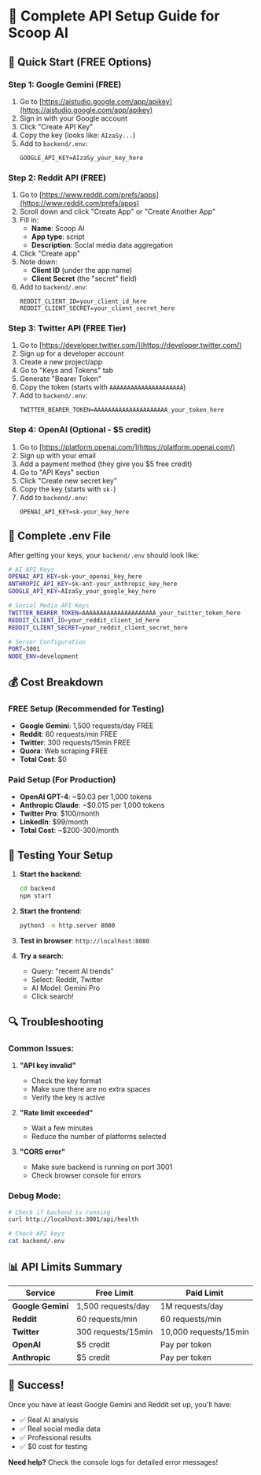 # 🔑 Complete API Setup Guide for Scoop AI

## 🎯 **Quick Start (FREE Options)**

### **Step 1: Google Gemini (FREE)**
1. Go to [https://aistudio.google.com/app/apikey](https://aistudio.google.com/app/apikey)
2. Sign in with your Google account
3. Click "Create API Key"
4. Copy the key (looks like: `AIzaSy...`)
5. Add to `backend/.env`:
   ```
   GOOGLE_API_KEY=AIzaSy_your_key_here
   ```

### **Step 2: Reddit API (FREE)**
1. Go to [https://www.reddit.com/prefs/apps](https://www.reddit.com/prefs/apps)
2. Scroll down and click "Create App" or "Create Another App"
3. Fill in:
   - **Name**: Scoop AI
   - **App type**: script
   - **Description**: Social media data aggregation
4. Click "Create app"
5. Note down:
   - **Client ID** (under the app name)
   - **Client Secret** (the "secret" field)
6. Add to `backend/.env`:
   ```
   REDDIT_CLIENT_ID=your_client_id_here
   REDDIT_CLIENT_SECRET=your_client_secret_here
   ```

### **Step 3: Twitter API (FREE Tier)**
1. Go to [https://developer.twitter.com/](https://developer.twitter.com/)
2. Sign up for a developer account
3. Create a new project/app
4. Go to "Keys and Tokens" tab
5. Generate "Bearer Token"
6. Copy the token (starts with `AAAAAAAAAAAAAAAAAAAAA`)
7. Add to `backend/.env`:
   ```
   TWITTER_BEARER_TOKEN=AAAAAAAAAAAAAAAAAAAAA_your_token_here
   ```

### **Step 4: OpenAI (Optional - $5 credit)**
1. Go to [https://platform.openai.com/](https://platform.openai.com/)
2. Sign up with your email
3. Add a payment method (they give you $5 free credit)
4. Go to "API Keys" section
5. Click "Create new secret key"
6. Copy the key (starts with `sk-`)
7. Add to `backend/.env`:
   ```
   OPENAI_API_KEY=sk-your_key_here
   ```

## 🔧 **Complete .env File**

After getting your keys, your `backend/.env` should look like:

```bash
# AI API Keys
OPENAI_API_KEY=sk-your_openai_key_here
ANTHROPIC_API_KEY=sk-ant-your_anthropic_key_here
GOOGLE_API_KEY=AIzaSy_your_google_key_here

# Social Media API Keys
TWITTER_BEARER_TOKEN=AAAAAAAAAAAAAAAAAAAAA_your_twitter_token_here
REDDIT_CLIENT_ID=your_reddit_client_id_here
REDDIT_CLIENT_SECRET=your_reddit_client_secret_here

# Server Configuration
PORT=3001
NODE_ENV=development
```

## 💰 **Cost Breakdown**

### **FREE Setup (Recommended for Testing)**
- **Google Gemini**: 1,500 requests/day FREE
- **Reddit**: 60 requests/min FREE
- **Twitter**: 300 requests/15min FREE
- **Quora**: Web scraping FREE
- **Total Cost**: $0

### **Paid Setup (For Production)**
- **OpenAI GPT-4**: ~$0.03 per 1,000 tokens
- **Anthropic Claude**: ~$0.015 per 1,000 tokens
- **Twitter Pro**: $100/month
- **LinkedIn**: $99/month
- **Total Cost**: ~$200-300/month

## 🚀 **Testing Your Setup**

1. **Start the backend**:
   ```bash
   cd backend
   npm start
   ```

2. **Start the frontend**:
   ```bash
   python3 -m http.server 8080
   ```

3. **Test in browser**: `http://localhost:8080`

4. **Try a search**:
   - Query: "recent AI trends"
   - Select: Reddit, Twitter
   - AI Model: Gemini Pro
   - Click search!

## 🔍 **Troubleshooting**

### **Common Issues:**

1. **"API key invalid"**
   - Check the key format
   - Make sure there are no extra spaces
   - Verify the key is active

2. **"Rate limit exceeded"**
   - Wait a few minutes
   - Reduce the number of platforms selected

3. **"CORS error"**
   - Make sure backend is running on port 3001
   - Check browser console for errors

### **Debug Mode:**
```bash
# Check if backend is running
curl http://localhost:3001/api/health

# Check API keys
cat backend/.env
```

## 📊 **API Limits Summary**

| Service | Free Limit | Paid Limit |
|---------|------------|------------|
| **Google Gemini** | 1,500 requests/day | 1M requests/day |
| **Reddit** | 60 requests/min | 60 requests/min |
| **Twitter** | 300 requests/15min | 10,000 requests/15min |
| **OpenAI** | $5 credit | Pay per token |
| **Anthropic** | $5 credit | Pay per token |

## 🎉 **Success!**

Once you have at least Google Gemini and Reddit set up, you'll have:
- ✅ Real AI analysis
- ✅ Real social media data
- ✅ Professional results
- ✅ $0 cost for testing

**Need help?** Check the console logs for detailed error messages!
